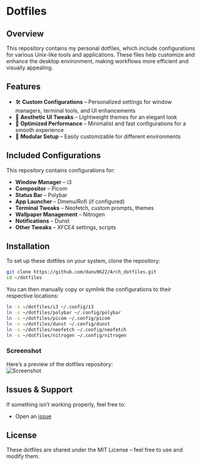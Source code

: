 # **Dotfiles**  

## **Overview**  
This repository contains my personal dotfiles, which include configurations for various Unix-like tools and applications. These files help customize and enhance the desktop environment, making workflows more efficient and visually appealing.  

## **Features**  
- 🛠 **Custom Configurations** – Personalized settings for window managers, terminal tools, and UI enhancements  
- 🎨 **Aesthetic UI Tweaks** – Lightweight themes for an elegant look  
- 🚀 **Optimized Performance** – Minimalist and fast configurations for a smooth experience  
- 🔧 **Modular Setup** – Easily customizable for different environments  

## **Included Configurations**  
This repository contains configurations for:  
- **Window Manager** – i3  
- **Compositor** – Picom  
- **Status Bar** – Polybar  
- **App Launcher** – Dmenu/Rofi (if configured)  
- **Terminal Tweaks** – Neofetch, custom prompts, themes  
- **Wallpaper Management** – Nitrogen  
- **Notifications** – Dunst  
- **Other Tweaks** – XFCE4 settings, scripts  

## **Installation**  
To set up these dotfiles on your system, clone the repository:  
```bash
git clone https://github.com/danu9622/Arch_dotfiles.git
cd ~/dotfiles
```
You can then manually copy or symlink the configurations to their respective locations:  
```bash
ln -s ~/dotfiles/i3 ~/.config/i3
ln -s ~/dotfiles/polybar ~/.config/polybar
ln -s ~/dotfiles/picom ~/.config/picom
ln -s ~/dotfiles/dunst ~/.config/dunst
ln -s ~/dotfiles/neofetch ~/.config/neofetch
ln -s ~/dotfiles/nitrogen ~/.config/nitrogen
```

### **Screenshot**  
Here’s a preview of the dotfiles repository:  
![Screenshot](https://www.reddit.com/r/unixporn/comments/1bvt5lr/i3wmmy_daily_from_now_on/?utm_source=share&utm_medium=web3x&utm_name=web3xcss&utm_term=1&utm_content=share_button)

## **Issues & Support**  
If something isn’t working properly, feel free to:  
- Open an [issue](https://github.com/danu9622/Arch_dotfiles/issues)  

## **License**  
These dotfiles are shared under the MIT License – feel free to use and modify them.  

